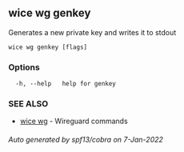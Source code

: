 ## wice wg genkey

Generates a new private key and writes it to stdout

```
wice wg genkey [flags]
```

### Options

```
  -h, --help   help for genkey
```

### SEE ALSO

* [wice wg](wice_wg.md)	 - Wireguard commands

###### Auto generated by spf13/cobra on 7-Jan-2022

